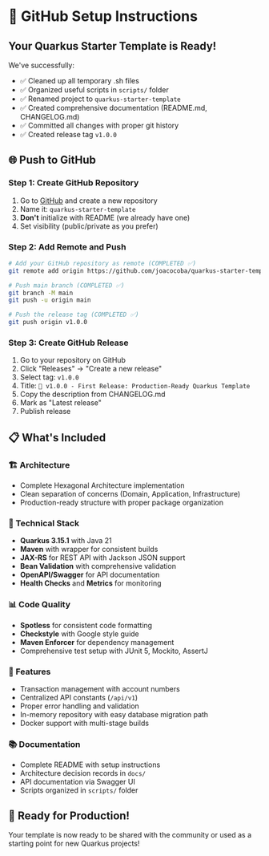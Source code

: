 # 🚀 GitHub Setup Instructions

## Your Quarkus Starter Template is Ready!

We've successfully:
- ✅ Cleaned up all temporary .sh files
- ✅ Organized useful scripts in `scripts/` folder
- ✅ Renamed project to `quarkus-starter-template`
- ✅ Created comprehensive documentation (README.md, CHANGELOG.md)
- ✅ Committed all changes with proper git history
- ✅ Created release tag `v1.0.0`

## 🌐 Push to GitHub

### Step 1: Create GitHub Repository
1. Go to [GitHub](https://github.com) and create a new repository
2. Name it: `quarkus-starter-template`
3. **Don't** initialize with README (we already have one)
4. Set visibility (public/private as you prefer)

### Step 2: Add Remote and Push
```bash
# Add your GitHub repository as remote (COMPLETED ✅)
git remote add origin https://github.com/joacocoba/quarkus-starter-template.git

# Push main branch (COMPLETED ✅)
git branch -M main
git push -u origin main

# Push the release tag (COMPLETED ✅)
git push origin v1.0.0
```

### Step 3: Create GitHub Release
1. Go to your repository on GitHub
2. Click "Releases" → "Create a new release"
3. Select tag: `v1.0.0`
4. Title: `🎉 v1.0.0 - First Release: Production-Ready Quarkus Template`
5. Copy the description from CHANGELOG.md
6. Mark as "Latest release"
7. Publish release

## 📋 What's Included

### 🏗️ Architecture
- Complete Hexagonal Architecture implementation
- Clean separation of concerns (Domain, Application, Infrastructure)
- Production-ready structure with proper package organization

### 🔧 Technical Stack
- **Quarkus 3.15.1** with Java 21
- **Maven** with wrapper for consistent builds
- **JAX-RS** for REST API with Jackson JSON support
- **Bean Validation** with comprehensive validation
- **OpenAPI/Swagger** for API documentation
- **Health Checks** and **Metrics** for monitoring

### 📊 Code Quality
- **Spotless** for consistent code formatting
- **Checkstyle** with Google style guide
- **Maven Enforcer** for dependency management
- Comprehensive test setup with JUnit 5, Mockito, AssertJ

### 🎯 Features
- Transaction management with account numbers
- Centralized API constants (`/api/v1`)
- Proper error handling and validation
- In-memory repository with easy database migration path
- Docker support with multi-stage builds

### 📚 Documentation
- Complete README with setup instructions
- Architecture decision records in `docs/`
- API documentation via Swagger UI
- Scripts organized in `scripts/` folder

## 🎉 Ready for Production!

Your template is now ready to be shared with the community or used as a starting point for new Quarkus projects!

